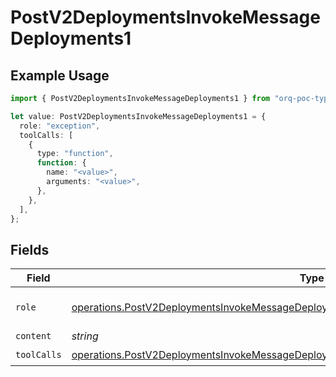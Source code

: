 # PostV2DeploymentsInvokeMessageDeployments1

## Example Usage

```typescript
import { PostV2DeploymentsInvokeMessageDeployments1 } from "orq-poc-typescript/models/operations";

let value: PostV2DeploymentsInvokeMessageDeployments1 = {
  role: "exception",
  toolCalls: [
    {
      type: "function",
      function: {
        name: "<value>",
        arguments: "<value>",
      },
    },
  ],
};
```

## Fields

| Field                                                                                                                                                                                                | Type                                                                                                                                                                                                 | Required                                                                                                                                                                                             | Description                                                                                                                                                                                          |
| ---------------------------------------------------------------------------------------------------------------------------------------------------------------------------------------------------- | ---------------------------------------------------------------------------------------------------------------------------------------------------------------------------------------------------- | ---------------------------------------------------------------------------------------------------------------------------------------------------------------------------------------------------- | ---------------------------------------------------------------------------------------------------------------------------------------------------------------------------------------------------- |
| `role`                                                                                                                                                                                               | [operations.PostV2DeploymentsInvokeMessageDeploymentsPublicResponse200TextEventStreamRole](../../models/operations/postv2deploymentsinvokemessagedeploymentspublicresponse200texteventstreamrole.md) | :heavy_check_mark:                                                                                                                                                                                   | The role of the prompt message                                                                                                                                                                       |
| `content`                                                                                                                                                                                            | *string*                                                                                                                                                                                             | :heavy_minus_sign:                                                                                                                                                                                   | N/A                                                                                                                                                                                                  |
| `toolCalls`                                                                                                                                                                                          | [operations.PostV2DeploymentsInvokeMessageDeploymentsToolCalls](../../models/operations/postv2deploymentsinvokemessagedeploymentstoolcalls.md)[]                                                     | :heavy_check_mark:                                                                                                                                                                                   | N/A                                                                                                                                                                                                  |